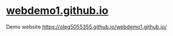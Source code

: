 # [webdemo1.github.io](https://oleg5055355.github.io/webdemo1.github.io/)
Demo website https://oleg5055355.github.io/webdemo1.github.io/
